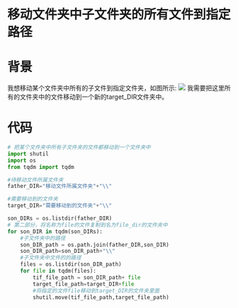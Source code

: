 # 移动文件夹中子文件夹的所有文件到指定路径

# 背景
我想移动某个文件夹中所有的子文件到指定文件夹，如图所示:
![](https://gitee.com/kitmyfaceplease/image_upload/raw/master/img/202109221735811.png)
我需要把这里所有的文件夹中的文件移动到一个新的target_DIR文件夹中。

# 代码

```Python
# 把某个文件夹中所有子文件夹的文件都移动到一个文件夹中
import shutil
import os
from tqdm import tqdm

#待移动文件所属文件夹
father_DIR="移动文件所属文件夹"+"\\"

#需要移动到的文件夹
target_DIR="需要移动到的文件夹"+"\\"

son_DIRs = os.listdir(father_DIR)
# 第二部分，将名称为file的文件复制到名为file_dir的文件夹中
for son_DIR in tqdm(son_DIRs):
    #子文件夹中的路径
    son_DIR_path = os.path.join(father_DIR,son_DIR)
    son_DIR_path=son_DIR_path+"\\"
    #子文件夹中文件的的路径
    files = os.listdir(son_DIR_path)
    for file in tqdm(files):
        tif_file_path = son_DIR_path+ file
        target_file_path=target_DIR+file
        #将指定的文件file移动到target_DIR的文件夹里面
        shutil.move(tif_file_path,target_file_path)
```

